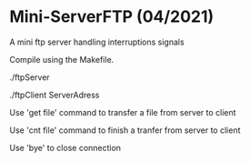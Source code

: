 # Mini-ServerFTP (04/2021)
A mini ftp server handling interruptions signals

Compile using the Makefile.

./ftpServer

./ftpClient ServerAdress

Use 'get file' command to transfer a file from server to client

Use 'cnt file' command to finish a tranfer from server to client

Use 'bye' to close connection
